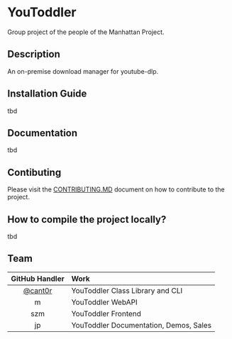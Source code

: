 # YouToddler
Group project of the people of the Manhattan Project.

## Description
An on-premise download manager for youtube-dlp.

## Installation Guide
tbd

## Documentation
tbd

## Contibuting
Please visit the [CONTRIBUTING.MD](https://github.com/cant0r/YouToddler/blob/master/CONTRIBUTING.md) document on how to contribute to the project.

## How to compile the project locally?
tbd

## Team
|GitHub Handler| Work|
|:------------:|:----|
|[@cant0r](https://github.com/cant0r/)|YouToddler Class Library and CLI|
|m|YouToddler WebAPI|
|szm|YouToddler Frontend|
|jp|YouToddler Documentation, Demos, Sales|
